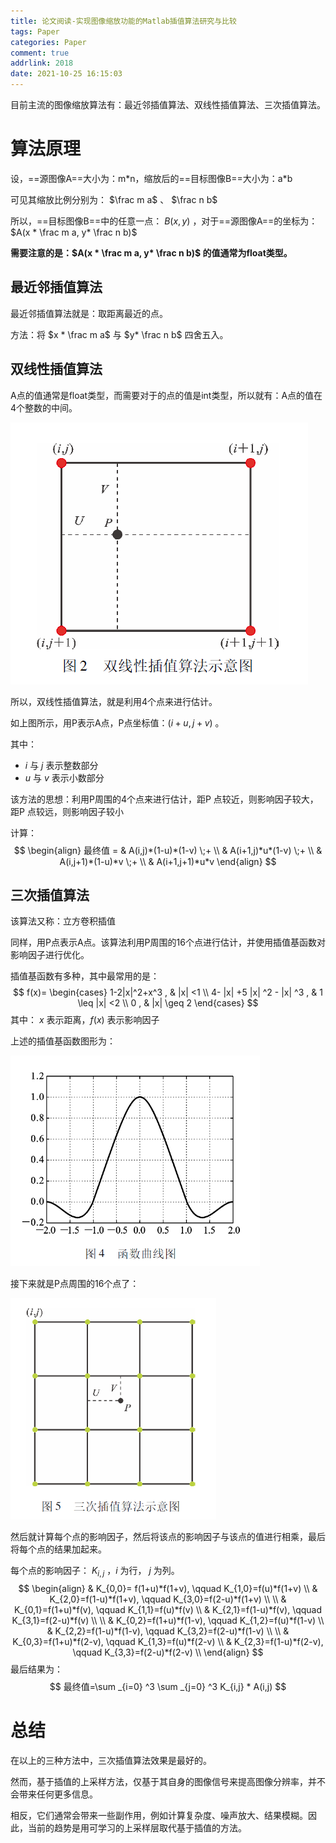 ```yaml
---
title: 论文阅读-实现图像缩放功能的Matlab插值算法研究与比较
tags: Paper
categories: Paper
comment: true
addrlink: 2018
date: 2021-10-25 16:15:03
---
```




目前主流的图像缩放算法有：最近邻插值算法、双线性插值算法、三次插值算法。



# 算法原理

设，==源图像A==大小为：m\*n，缩放后的==目标图像B==大小为：a\*b

可见其缩放比例分别为： $\frac m a$ 、 $\frac n b$

所以，==目标图像B==中的任意一点： $B(x,y)$ ，对于==源图像A==的坐标为：$A(x * \frac m a, y* \frac n b)$ 



**需要注意的是：$A(x * \frac m a, y* \frac n b)$ 的值通常为float类型。**



## 最近邻插值算法

最近邻插值算法就是：取距离最近的点。

方法：将 $x * \frac m a$ 与 $y* \frac n b$ 四舍五入。



## 双线性插值算法

A点的值通常是float类型，而需要对于的点的值是int类型，所以就有：A点的值在4个整数的中间。

![image-20211025171910694](.\论文阅读-实现图像缩放功能的Matlab插值算法研究与比较\1.png)



所以，双线性插值算法，就是利用4个点来进行估计。

如上图所示，用P表示A点，P点坐标值：$(i+u,j+v)$ 。

其中：

- $i$ 与 $j$ 表示整数部分
- $u$ 与 $v$ 表示小数部分

该方法的思想：利用P周围的4个点来进行估计，距P 点较近，则影响因子较大，距P 点较远，则影响因子较小

计算：
$$
\begin{align}
最终值 = & A(i,j)*(1-u)*(1-v) \;+ \\
        & A(i+1,j)*u*(1-v) \;+   \\
        & A(i,j+1)*(1-u)*v \;+   \\
        & A(i+1,j+1)*u*v
\end{align}
$$




## 三次插值算法

该算法又称：立方卷积插值

同样，用P点表示A点。该算法利用P周围的16个点进行估计，并使用插值基函数对影响因子进行优化。

插值基函数有多种，其中最常用的是：
$$
f(x)=
	\begin{cases}
		1-2|x|^2+x^3 , & |x| <1  \\ 
		4- |x| +5 |x| ^2 - |x| ^3 , & 1 \leq |x| <2  \\
		0 , & |x| \geq 2
	\end{cases}
$$
其中： $x$ 表示距离，$f(x)$ 表示影响因子

上述的插值基函数图形为：

<img src=".\论文阅读-实现图像缩放功能的Matlab插值算法研究与比较\2.png" alt="image-20211025200005354" style="zoom: 67%;" />

接下来就是P点周围的16个点了：

<img src=".\论文阅读-实现图像缩放功能的Matlab插值算法研究与比较\3.png" alt="image-20211025200126811" style="zoom:67%;" />

然后就计算每个点的影响因子，然后将该点的影响因子与该点的值进行相乘，最后将每个点的结果加起来。

每个点的影响因子： $K_{i,j}$ ，$i$ 为行， $j$ 为列。
$$
\begin{align}
	& K_{0,0}= f(1+u)*f(1+v), \qquad K_{1,0}=f(u)*f(1+v)   \\
	& K_{2,0}=f(1-u)*f(1+v), \qquad K_{3,0}=f(2-u)*f(1+v)  \\
	\\
	& K_{0,1}=f(1+u)*f(v), \qquad K_{1,1}=f(u)*f(v)   \\
	& K_{2,1}=f(1-u)*f(v), \qquad K_{3,1}=f(2-u)*f(v)  \\
	\\
	& K_{0,2}=f(1+u)*f(1-v), \qquad K_{1,2}=f(u)*f(1-v)   \\
	& K_{2,2}=f(1-u)*f(1-v), \qquad K_{3,2}=f(2-u)*f(1-v)  \\
	\\
	& K_{0,3}=f(1+u)*f(2-v), \qquad K_{1,3}=f(u)*f(2-v)   \\
	& K_{2,3}=f(1-u)*f(2-v), \qquad K_{3,3}=f(2-u)*f(2-v)  \\
\end{align}
$$
最后结果为：
$$
最终值=\sum _{i=0} ^3 \sum _{j=0} ^3 K_{i,j} * A(i,j)
$$





# 总结

在以上的三种方法中，三次插值算法效果是最好的。

然而，基于插值的上采样方法，仅基于其自身的图像信号来提高图像分辨率，并不会带来任何更多信息。

相反，它们通常会带来一些副作用，例如计算复杂度、噪声放大、结果模糊。因此，当前的趋势是用可学习的上采样层取代基于插值的方法。


